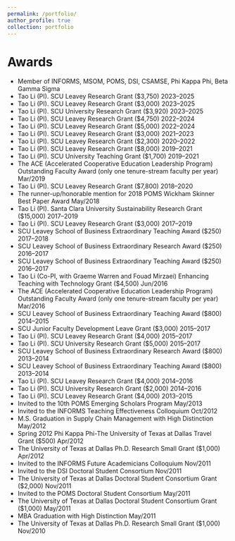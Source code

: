 ```yaml
---
permalink: /portfolio/
author_profile: true
collection: portfolio
---
```


Awards
======
<ul>
  <li>Member of INFORMS, MSOM, POMS, DSI, CSAMSE, Phi Kappa Phi, Beta Gamma Sigma</li>
  <li>Tao Li (PI). SCU Leavey Research Grant ($3,750) 2023–2025</li>
  <li>Tao Li (PI). SCU Leavey Research Grant ($3,000) 2023–2025</li>
  <li>Tao Li (PI). SCU University Research Grant ($3,920) 2023–2025</li>
  <li>Tao Li (PI). SCU Leavey Research Grant ($4,750) 2022–2024</li>
  <li>Tao Li (PI). SCU Leavey Research Grant ($5,000) 2022–2024</li>
  <li>Tao Li (PI). SCU Leavey Research Grant ($3,000) 2021–2023</li>
  <li>Tao Li (PI). SCU Leavey Research Grant ($2,300) 2020–2022</li>
  <li>Tao Li (PI). SCU Leavey Research Grant ($8,000) 2019–2021</li>
  <li>Tao Li (PI). SCU University Teaching Grant ($1,700) 2019–2021</li>
  <li>The ACE (Accelerated Cooperative Education Leadership Program) Outstanding Faculty Award (only one tenure-stream faculty per year) Mar/2019</li>
  <li>Tao Li (PI). SCU Leavey Research Grant ($7,800) 2018–2020</li>
  <li>The runner-up/honorable mention for 2018 POMS Wickham Skinner Best Paper Award May/2018</li>
  <li>Tao Li (PI). Santa Clara University Sustainability Research Grant ($15,000) 2017–2019</li>
  <li>Tao Li (PI). SCU Leavey Research Grant ($3,000) 2017–2019</li>
  <li>SCU Leavey School of Business Extraordinary Teaching Award ($250) 2017–2018</li>
  <li>SCU Leavey School of Business Extraordinary Research Award ($250) 2016–2017</li>
  <li>SCU Leavey School of Business Extraordinary Teaching Award ($250) 2016–2017</li>
  <li>Tao Li (Co-PI, with Graeme Warren and Fouad Mirzaei) Enhancing Teaching with Technology Grant ($4,500) Jun/2016</li>
  <li>The ACE (Accelerated Cooperative Education Leadership Program) Outstanding Faculty Award (only one tenure-stream faculty per year) Mar/2016</li>
  <li>SCU Leavey School of Business Extraordinary Teaching Award ($800) 2014–2015</li>
  <li>SCU Junior Faculty Development Leave Grant ($3,000) 2015–2017</li>
  <li>Tao Li (PI). SCU Leavey Research Grant ($4,000) 2015–2017</li>
  <li>Tao Li (PI). SCU University Research Grant ($5,000) 2015–2017</li>
  <li>SCU Leavey School of Business Extraordinary Research Award ($800) 2013–2014</li>
  <li>SCU Leavey School of Business Extraordinary Teaching Award ($800) 2013–2014</li>
  <li>Tao Li (PI). SCU Leavey Research Grant ($4,000) 2014–2016</li>
  <li>Tao Li (PI). SCU University Research Grant ($2,000) 2014–2016</li>
  <li>Tao Li (PI). SCU Leavey Research Grant ($4,000) 2013–2015</li>
  <li>Invited to the 10th POMS Emerging Scholars Program May/2013</li>
  <li>Invited to the INFORMS Teaching Effectiveness Colloquium Oct/2012</li>
  <li>M.S. Graduation in Supply Chain Management with High Distinction May/2012</li>
  <li>Spring 2012 Phi Kappa Phi-The University of Texas at Dallas Travel Grant ($500) Apr/2012</li>
  <li>The University of Texas at Dallas Ph.D. Research Small Grant ($1,000) Apr/2012</li>
  <li>Invited to the INFORMS Future Academicians Colloquium Nov/2011</li>
  <li>Invited to the DSI Doctoral Student Consortium Nov/2011</li>
  <li>The University of Texas at Dallas Doctoral Student Consortium Grant ($2,000) Nov/2011</li>
  <li>Invited to the POMS Doctoral Student Consortium May/2011</li>
  <li>The University of Texas at Dallas Doctoral Student Consortium Grant ($1,000) May/2011</li>
  <li>MBA Graduation with High Distinction May/2011</li>
  <li>The University of Texas at Dallas Ph.D. Research Small Grant ($1,000) Nov/2010</li>
</ul>
